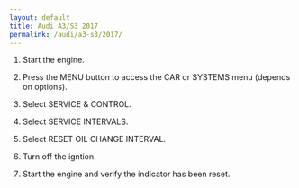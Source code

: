 ```yaml
---
layout: default
title: Audi A3/S3 2017
permalink: /audi/a3-s3/2017/
---
```

1. Start the engine.

2. Press the MENU button to access the CAR or SYSTEMS menu (depends on options).

3. Select SERVICE & CONTROL.

4. Select SERVICE INTERVALS.

5. Select RESET OIL CHANGE INTERVAL.

6. Turn off the igntion.

7. Start the engine and verify the indicator has been reset.
